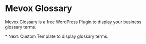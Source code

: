 # Mevox Glossary
Mevox Glossary is a free WordPress Plugin to display your business glossary terms.

\* Next: Custom Template to display glossary terms.